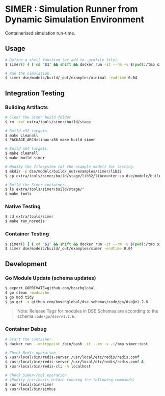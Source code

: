 <!--
Copyright 2024 Robert Bosch GmbH

SPDX-License-Identifier: Apache-2.0
-->

# SIMER : Simulation Runner from Dynamic Simulation Environment

Containerised simulation run-time.


## Usage

```bash
# Define a shell function (or add to .profile file).
$ simer() { ( cd "$1" && shift && docker run -it --rm -v $(pwd):/tmp simer:test "$@"; ) }

# Run the simulation.
$ simer dse/modelc/build/_out/examples/minimal -endtime 0.04
```

## Integration Testing

### Building Artifacts

```bash
# Clear the Simer build folder.
$ rm -rvf extra/tools/simer/build/stage

# Build x32 targets.
$ make cleanall
$ PACKAGE_ARCH=linux-x86 make build simer

# Build x64 targets.
$ make cleanall
$ make build simer

# Modify the filesystem (of the example model) for testing.
$ mkdir -p dse/modelc/build/_out/examples/simer/lib32
$ cp extra/tools/simer/build/stage/lib32/libcounter.so dse/modelc/build/_out/examples/simer/lib32/libcounter.so

# Build the Simer container.
$ ls extra/tools/simer/build/stage/*
$ make tools
```


### Native Testing

```bash
$ cd extra/tools/simer
$ make run_noredis
```


### Container Testing

```bash
$ simer() { ( cd "$1" && shift && docker run -it --rm -v $(pwd):/tmp simer:test "$@"; ) }
$ simer dse/modelc/build/_out/examples/simer -endtime 0.04
```


## Development

### Go Module Update (schema updates)

```bash
$ export GOPRIVATE=github.com/boschglobal
$ go clean -modcache
$ go mod tidy
$ go get -x github.com/boschglobal/dse.schemas/code/go/dse@v1.2.6
```

> Note: Release Tags for modules in DSE Schemas are according to the schema `code/go/dse/v1.2.6`.


### Container Debug

```bash
# Start the container.
$ docker run --entrypoint /bin/bash -it --rm -v .:/tmp simer:test

# Check Redis operation.
$ /usr/local/bin/redis-server /usr/local/etc/redis/redis.conf
$ /usr/local/bin/redis-server /usr/local/etc/redis/redis.conf &
$ /usr/local/bin/redis-cli -h localhost

# Check Simer/Tool operation
# (Modify /etc/hosts before running the following commands)
$ /usr/local/bin/simer
$ /usr/local/bin/simbus
```
